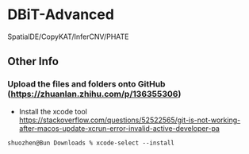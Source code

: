 # DBiT-Advanced
SpatialDE/CopyKAT/InferCNV/PHATE


## Other Info
### Upload the files and folders onto GitHub (https://zhuanlan.zhihu.com/p/136355306)
- Install the xcode tool https://stackoverflow.com/questions/52522565/git-is-not-working-after-macos-update-xcrun-error-invalid-active-developer-pa
```
shuozhen@Bun Downloads % xcode-select --install
```
